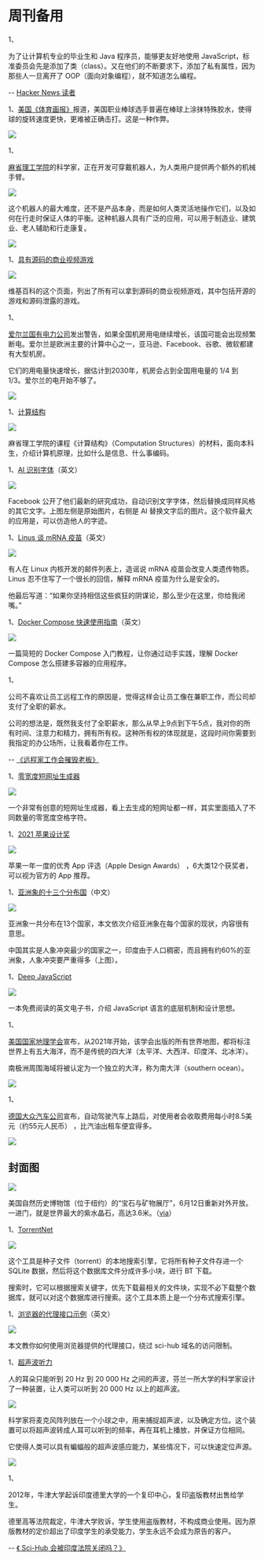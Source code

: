 # 周刊备用

1、

为了让计算机专业的毕业生和 Java 程序员，能够更友好地使用 JavaScript，标准委员会先是添加了类（class）。又在他们的不断要求下，添加了私有属性，因为那些人一旦离开了 OOP（面向对象编程），就不知道怎么编程。

-- [Hacker News 读者](https://news.ycombinator.com/item?id=27491353)

1、[美国《体育画报》](https://www.si.com/mlb/2021/06/04/sticky-stuff-is-the-new-steroids-daily-cover)报道，美国职业棒球选手普遍在棒球上涂抹特殊胶水，使得球的旋转速度更快，更难被正确击打。这是一种作弊。

![](https://cdn.beekka.com/blogimg/asset/202106/bg2021061406.jpg)

1、

[麻省理工学院](http://darbelofflab.mit.edu/robotics-research/supernumerary-robotic-limbs-srl/)的科学家，正在开发可穿戴机器人，为人类用户提供两个额外的机械手臂。

![](https://cdn.beekka.com/blogimg/asset/202106/bg2021061404.jpg)

这个机器人的最大难度，还不是产品本身，而是如何人类灵活地操作它们，以及如何在行走时保证人体的平衡。这种机器人具有广泛的应用，可以用于制造业、建筑业、老人辅助和行走康复。

![](https://cdn.beekka.com/blogimg/asset/202106/bg2021061405.jpg)

1、[具有源码的商业视频游戏](https://en.wikipedia.org/wiki/List_of_commercial_video_games_with_available_source_code)

![](https://cdn.beekka.com/blogimg/asset/202106/bg2021061403.jpg)

维基百科的这个页面，列出了所有可以拿到源码的商业视频游戏，其中包括开源的游戏和源码泄露的游戏。

1、

[爱尔兰国有电力公司](https://www.theregister.com/2021/06/11/ireland_data_cnetre_electricity/)发出警告，如果全国机房用电继续增长，该国可能会出现频繁断电。爱尔兰是欧洲主要的计算中心之一，亚马逊、Facebook、谷歌、微软都建有大型机房。

它们的用电量快速增长，据估计到2030年，机房会占到全国用电量的 1/4 到 1/3。爱尔兰的电开始不够了。

![](https://cdn.beekka.com/blogimg/asset/202106/bg2021061402.jpg)

1、[计算结构](https://computationstructures.org/index.html)

![](https://cdn.beekka.com/blogimg/asset/202106/bg2021061401.jpg)

麻省理工学院的课程《计算结构》（Computation Structures）的材料，面向本科生，介绍计算机原理，比如什么是信息、什么事编码。

1、[AI 识别字体](https://ai.facebook.com/blog/ai-can-now-emulate-text-style-in-images-in-one-shot-using-just-a-single-word/)（英文） 

![](https://cdn.beekka.com/blogimg/asset/202106/bg2021061205.jpg)

Facebook 公开了他们最新的研究成功，自动识别文字字体，然后替换成同样风格的其它文字。上图左侧是原始图片，右侧是 AI 替换文字后的图片。这个软件最大的应用是，可以仿造他人的字迹。

1、[Linus 谈 mRNA 疫苗](https://lkml.org/lkml/2021/6/10/957)（英文）

![](https://cdn.beekka.com/blogimg/asset/202106/bg2021061204.jpg)

有人在 Linux 内核开发的邮件列表上，造谣说 mRNA 疫苗会改变人类遗传物质。Linus 忍不住写了一个很长的回信，解释 mRNA 疫苗为什么是安全的。

他最后写道：“如果你坚持相信这些疯狂的阴谋论，那么至少在这里，你给我闭嘴。”

1、[Docker Compose 快速使用指南](https://linuxhandbook.com/docker-compose-quick-start/)（英文）

![](https://cdn.beekka.com/blogimg/asset/202106/bg2021061203.jpg)

一篇简短的 Docker Compose 入门教程，让你通过动手实践，理解 Docker Compose 怎么搭建多容器的应用程序。

1、

公司不喜欢让员工远程工作的原因是，觉得这样会让员工像在兼职工作，而公司却支付了全职的薪水。

公司的想法是，既然我支付了全职薪水，那么从早上9点到下午5点，我对你的所有时间、注意力和精力，拥有所有权。这种所有权的体现就是，这段时间你需要到我指定的办公场所，让我看着你在工作。

-- [《远程家工作会摧毁老板》](https://ez.substack.com/p/the-work-from-home-future-is-destroying)

1、[零宽度短网址生成器](https://zws.im/)

![](https://cdn.beekka.com/blogimg/asset/202106/bg2021061202.jpg)

一个非常有创意的短网址生成器，看上去生成的短网址都一样，其实里面插入了不同数量的零宽度空格字符。

1、[2021 苹果设计奖](https://www.apple.com.cn/newsroom/2021/06/apple-announces-winners-of-the-2021-apple-design-awards/)

![](https://cdn.beekka.com/blogimg/asset/202106/bg2021061201.jpg)

苹果一年一度的优秀 App 评选（Apple Design Awards） ，6大类12个获奖者，可以视为官方的 App 推荐。

1、[亚洲象的十三个分布国](https://mp.weixin.qq.com/s/5ivZspl08dOoqnREjl9meg)（中文）

![](https://cdn.beekka.com/blogimg/asset/202106/bg2021061105.jpg)

亚洲象一共分布在13个国家，本文依次介绍亚洲象在每个国家的现状，内容很有意思。

中国其实是人象冲突最少的国家之一，印度由于人口稠密，而且拥有约60%的亚洲象，人象冲突要严重得多（上图）。

1、[Deep JavaScript](https://exploringjs.com/deep-js/toc.html)

![](https://cdn.beekka.com/blogimg/asset/202106/bg2021061104.jpg)

一本免费阅读的英文电子书，介绍 JavaScript 语言的底层机制和设计思想。

1、

[美国国家地理学会](https://finance.sina.com.cn/tech/2021-06-11/doc-ikqcfnca0369148.shtml)宣布，从2021年开始，该学会出版的所有世界地图，都将标注世界上有五大海洋，而不是传统的四大洋（太平洋、大西洋、印度洋、北冰洋）。

南极洲周围海域将被认定为一个独立的大洋，称为南大洋（southern ocean）。

![](https://cdn.beekka.com/blogimg/asset/202106/bg2021061103.jpg)

1、

[德国大众汽车公司](https://arstechnica.com/cars/2021/06/volkswagen-plans-to-offer-subscriptions-for-autonomous-driving-extra-ev-range/)宣布，自动驾驶汽车上路后，对使用者会收取费用每小时8.5美元（约55元人民币） ，比汽油出租车便宜得多。

![](https://cdn.beekka.com/blogimg/asset/202106/bg2021061102.jpg)

## 封面图

![](https://cdn.beekka.com/blogimg/asset/202106/bg2021061101.jpg)

美国自然历史博物馆（位于纽约）的“宝石与矿物展厅”，6月12日重新对外开放。一进门，就是世界最大的紫水晶石，高达3.6米。（[via](https://gothamist.com/arts-entertainment/inside-new-halls-gems-minerals-amnh)）

1、[TorrentNet](https://github.com/lmatteis/torrent-net)

![](https://cdn.beekka.com/blogimg/asset/202106/bg2021061005.jpg)

这个工具是种子文件（torrent）的本地搜索引擎，它将所有种子文件存进一个 SQLite 数据，然后将这个数据库文件分成许多小块，进行 BT 下载。

搜索时，它可以根据搜索关键字，优先下载最相关的文件块，实现不必下载整个数据库，就可以对这个数据库进行搜索。这个工具本质上是一个分布式搜索引擎。

1、[浏览器的代理接口示例](https://fragile-credences.github.io/scihub-proxy/)（英文）

![](https://cdn.beekka.com/blogimg/asset/202106/bg2021061004.jpg)

本文教你如何使用浏览器提供的代理接口，绕过 sci-hub 域名的访问限制。

1、[超声波听力](https://www.aalto.fi/en/news/anyone-can-get-super-hearing)

人的耳朵只能听到 20 Hz 到 20 000 Hz 之间的声波，芬兰一所大学的科学家设计了一种装置，让人类可以听到 20 000 Hz 以上的超声波。

![](https://cdn.beekka.com/blogimg/asset/202106/bg2021061002.jpg)

科学家将麦克风阵列放在一个小球之中，用来捕捉超声波，以及确定方位。这个装置可以将超声波转成人耳可以听到的频率，再在耳机上播放，并保证方位相同。

它使得人类可以具有蝙蝠般的超声波感应能力，某些情况下，可以快速定位声源。

![](https://cdn.beekka.com/blogimg/asset/202106/bg2021061003.jpg)

1、

2012年，牛津大学起诉印度德里大学的一个复印中心，复印盗版教材出售给学生。

德里高等法院裁定，牛津大学败诉，学生使用盗版教材，不构成商业使用。因为原版教材的定价超出了印度学生的承受能力，学生永远不会成为原告的客户。

-- [《 Sci-Hub 会被印度法院关闭吗？》](https://www.reddit.com/r/scihub/comments/mk46x4/scihub_v_elsevier_wiley_acs_can_scihub_be_shut/)
